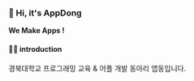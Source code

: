 ### 👋 Hi, it's AppDong

**We Make Apps !**


#### 🙋‍♀️ introduction

경북대학교 프로그래밍 교육 & 어플 개발 동아리 앱동입니다.

<!--
🌈 Contribution guidelines - how can the community get involved?
👩‍💻 Useful resources - where can the community find your docs? Is there anything else the community should know?
🍿 Fun facts - what does your team eat for breakfast?
🧙 Remember, you can do mighty things with the power of [Markdown](https://docs.github.com/github/writing-on-github/getting-started-with-writing-and-formatting-on-github/basic-writing-and-formatting-syntax)
--!>
